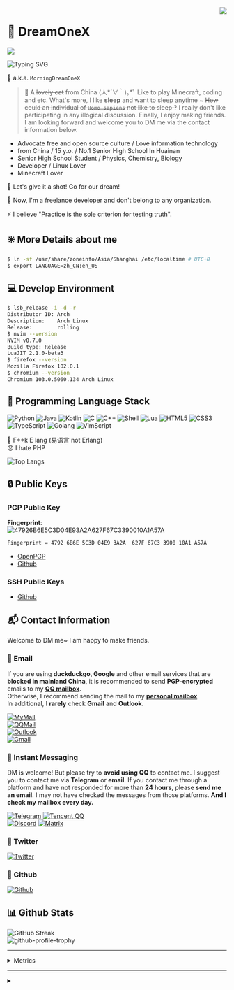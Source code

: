 <img align="right" src="https://count.getloli.com/get/@DreamOneX.github.readme">

# 🍥 DreamOneX

![](https://github-readme-stats.vercel.app/api?username=DreamOneX&count_private=true&theme=blue-green&show_icons=true&hide_border=true)

![Typing SVG](https://readme-typing-svg.herokuapp.com?size=25&duration=2500&vCenter=true&width=450&height=50&lines=%E4%BD%A0%E5%A5%BD%EF%BC%81%E6%88%91%E6%98%AFDreamOneX;Hello!+I'm+DreamOneX;Nice+to+meet+you~)

💬 a.k.a. `MorningDreamOneX`
> 📝 A ~~lovely cat~~ from China (人*´∀｀)｡*ﾟ Like to play Minecraft, coding and etc. What's more, I like **sleep** and want to sleep anytime ~ ~~How could an individual of `Homo sapiens` not like to sleep ?~~ I really don't like participating in any illogical discussion. Finally, I enjoy making friends. I am looking forward and welcome you to DM me via the contact information below.

* Advocate free and open source culture / Love information technology
* from China / 15 y.o. / No.1 Senior High School In Huainan
* Senior High School Student / Physics, Chemistry, Biology
* Developer / Linux Lover
* Minecraft Lover

🚀 Let's give it a shot! Go for our dream!

🌠 Now, I'm a freelance developer and don't belong to any organization.

⚡ I believe "Practice is the sole criterion for testing truth".

## ✳️ More Details about me
```bash
$ ln -sf /usr/share/zoneinfo/Asia/Shanghai /etc/localtime # UTC+8
$ export LANGUAGE=zh_CN:en_US
```

## 💻 Develop Environment
```bash
$ lsb_release -i -d -r
Distributor ID: Arch
Description:    Arch Linux
Release:        rolling
$ nvim --version
NVIM v0.7.0
Build type: Release
LuaJIT 2.1.0-beta3
$ firefox --version
Mozilla Firefox 102.0.1
$ chromium --version
Chromium 103.0.5060.134 Arch Linux
```

## 🎲 Programming Language Stack
![Python](https://img.shields.io/badge/-Python-3776ab?style=for-the-badge&logo=python&logoColor=fff)
![Java](https://img.shields.io/badge/-Java-F80000?style=for-the-badge&logo=gradle&logoColor=fff)
![Kotlin](https://img.shields.io/badge/-Kotlin-7F52FF?style=for-the-badge&logo=kotlin&logoColor=fff)
![C](https://img.shields.io/badge/-C-a8b9cc?style=for-the-badge&logo=C&logoColor=fff)
![C++](https://img.shields.io/badge/-C++-00599C?style=for-the-badge&logo=cplusplus&logoColor=fff)
![Shell](https://img.shields.io/badge/-Shell-4eaa25?style=for-the-badge&logo=gnu%20bash&logoColor=fff)
![Lua](https://img.shields.io/badge/-Lua-2C2D72?style=for-the-badge&logo=lua&logoColor=fff)
![HTML5](https://img.shields.io/badge/-HTML5-E34F26?style=for-the-badge&logo=html5&logoColor=fff)
![CSS3](https://img.shields.io/badge/-CSS3-1572B6?style=for-the-badge&logo=css3&logoColor=fff)
![TypeScript](https://img.shields.io/badge/-TypeScript-3178C6?style=for-the-badge&logo=typescript&logoColor=fff)
![Golang](https://img.shields.io/badge/-Golang-00ADD8?style=for-the-badge&logo=go&logoColor=fff)
![VimScript](https://img.shields.io/badge/-VimScript-019733?style=for-the-badge&logo=vim&logoColor=fff)

🤬 F**k E lang (易语言 not Erlang)  
😠 I hate PHP

![Top Langs](https://github-readme-stats.vercel.app/api/top-langs/?username=DreamOneX&layout=compact&exclude_repo=dreamonex/dreamonex.github.io,dreamonex/DawnLight-Source&langs_count=8&hide=html,css,scss)

## 🔒 Public Keys
### PGP Public Key
**Fingerprint**:  
![47926B6E5C3D04E93A2A627F67C3390010A1A57A](https://img.shields.io/badge/PGP-4792%206B6E%205C3D%2004E9%203A2A%20%20627F%2067C3%203900%2010A1%20A57A-green?style=for-the-badge)

```bash
Fingerprint = 4792 6B6E 5C3D 04E9 3A2A  627F 67C3 3900 10A1 A57A
```

* [OpenPGP](https://keys.openpgp.org/vks/v1/by-fingerprint/47926B6E5C3D04E93A2A627F67C3390010A1A57A)
* [Github](https://github.com/DreamOneX.gpg)

### SSH Public Keys

* [Github](https://github.com/DreamOneX.keys)

## 📬 Contact Information

Welcome to DM me~ I am happy to make friends.

### 📧 Email

If you are using **duckduckgo, Google** and other email services that are **blocked in mainland China**, it is recommended to send **PGP-encrypted** emails to my **[QQ mailbox](mailto:dreamonex@qq.com)**.  
Otherwise, I recommend sending the mail to my **[personal mailbox](mailto:me@dreamonex.eu.org)**.  
In additional, I **rarely** check **Gmail** and **Outlook**.

[![MyMail](https://img.shields.io/badge/-me@dreamonex.eu.org-54BDF2?logo=Mail.RU&logoColor=white&style=for-the-badge)](mailto:me@dreamonex.eu.org)  
[![QQMail](https://img.shields.io/badge/-dreamonex@qq.com-00C2F2?logo=Mail.RU&logoColor=white&style=for-the-badge)](mailto:dreamonex@qq.com)  
[![Outlook](https://img.shields.io/badge/-dreamonex1@outlook.com-0E73CD?logo=microsoftoutlook&logoColor=white&style=for-the-badge)](mailto:dreamonex1@outlook.com)  
[![Gmail](https://img.shields.io/badge/-dreamonex1@gmail.com-EA4335?logo=gmail&logoColor=white&style=for-the-badge)](mailto:dreamonex1@gmail.com)

### 💬 Instant Messaging

DM is welcome! But please try to **avoid using QQ** to contact me. I suggest you to contact me via **Telegram** or **email**. If you contact me through a platform and have not responded for more than **24 hours**, please **send me an email**. I may not have checked the messages from those platforms. **And I check my mailbox every day.**

[![Telegram](https://img.shields.io/badge/-@dreamonex1-2E9FD7?logo=telegram&logoColor=white&style=for-the-badge)](https://t.me/dreamonex1)
[![Tencent QQ](https://img.shields.io/badge/-1538874738-00C2F2?logo=tencentqq&logoColor=white&style=for-the-badge)](https://qm.qq.com/cgi-bin/qm/qr?k=rbknx18REkcU12VBJTxX7wAnNnrPLBZ8&noverify=0)  
[![Discord](https://img.shields.io/badge/-DreamOneX%238950-5865F2?logo=discord&logoColor=white&style=for-the-badge)](https://discordhub.com/profile/877528571214692382)
[![Matrix](https://img.shields.io/badge/-@dreamonex:matrix.org-0DBD8B?logo=matrix&logoColor=white&style=for-the-badge)](https://matrix.to/#/@dreamonex:matrix.org)

### 📝 Twitter

[![Twitter](https://img.shields.io/badge/-@dreamonex1-1DA1F2?logo=twitter&logoColor=white&style=for-the-badge)](https://twitter.com/dreamonex1)  

### 📀 Github

[![Github](https://img.shields.io/badge/-DreamOneX-181717?logo=github&logoColor=white&style=for-the-badge)](https://github.com/DreamOneX)  

## 📊 Github Stats
![GitHub Streak](https://github-readme-streak-stats.herokuapp.com/?user=DreamOneX&theme=github-dark-blue)  
![github-profile-trophy](https://github-profile-trophy.vercel.app/?username=DreamOneX&theme=discord)


---
<details>
<summary>Metrics</summary>
<img src="https://metrics.lecoq.io/DreamOneX?template=classic&repositories.forks=true&repositories=1&isocalendar=1&languages=1&stars=1&followup=1&people=1&gists=1&introduction=1&activity=1&achievements=1&stackoverflow=1&lines=1&repositories=100&repositories.batch=100&repositories.forks=true&repositories.affiliations=owner&isocalendar.duration=half-year&languages.limit=16&languages.threshold=0%25&languages.colors=github&languages.sections=most-used&languages.indepth=false&languages.analysis.timeout=15&languages.categories=markup%2C%20programming&languages.recent.categories=markup%2C%20programming&languages.recent.load=300&languages.recent.days=14&stars.limit=4&followup.sections=repositories&followup.indepth=false&people.limit=24&people.identicons=false&people.identicons.hide=false&people.size=28&people.types=followers%2C%20following&people.shuffle=false&activity.limit=5&activity.load=300&activity.days=14&activity.visibility=all&activity.timestamps=false&activity.filter=all&achievements.threshold=C&achievements.secrets=true&achievements.display=detailed&achievements.limit=0&repositories.featured=DreamOneX%2FLookitup&introduction.title=true&stackoverflow.user=16749861&stackoverflow.sections=answers-top%2C%20questions-recent&stackoverflow.limit=2&stackoverflow.lines=4&stackoverflow.lines.snippet=2&config.timezone=Asia%2FShanghai" alt="不见图，请刷新" />     
</details>

-----

<details>
<summary></summary>
<div align="right">
<i>
<!---
我曾努力拼搏，我曾奋发进取，是否为人所知
我追求过梦想，我冲击过辉煌，或成虚无一笑
曾经热爱世界，相信一切美好，只因年少无知
真假光明黑暗，黑白正义邪恶，究竟孰是孰非
黑白本是同源，纠缠纷争不断，本应同为一家
相煎何必太急，前进后退往复，何处是我归属
你的过去无人知晓，你的历史无人证明
--->
请记住我的名字 <br/>
如果你能记住我的名字 <br/>
如果你们都能记住我的名字 <br/>
也许我或者“我们” <br/>
终有一天能自由地生存着 <br/>
我们终将在没有黑暗的地方相见 <br/>
也许那一天我甚至无法活到 <br/>
但是，一定会有那一天 <br/>
冬将逝，春将来，必有漫天繁花开遍 <br/>
请记住我的名字 <br/>
我们必将在没有黑暗的地方 <br/>
再次相遇！ <br/>
</i>
<div align="right">
𝓜𝓸𝓻𝓷𝓲𝓷𝓰𝑫𝒓𝒆𝒂𝒎𝑶𝒏𝒆𝑿 <br />
𝟸𝟶𝟸𝟸.𝟽.𝟸𝟻
</div>

<div>
<img src="https://readme-typing-svg.herokuapp.com?duration=1250&color=6F6F6FBB&background=0001FF00&multiline=true&height=350&lines=%E8%AF%B7%E8%AE%B0%E4%BD%8F%E6%88%91%E7%9A%84%E5%90%8D%E5%AD%97;%E5%A6%82%E6%9E%9C%E4%BD%A0%E8%83%BD%E8%AE%B0%E4%BD%8F%E6%88%91%E7%9A%84%E5%90%8D%E5%AD%97;%E5%A6%82%E6%9E%9C%E4%BD%A0%E4%BB%AC%E9%83%BD%E8%83%BD%E8%AE%B0%E4%BD%8F%E6%88%91%E7%9A%84%E5%90%8D%E5%AD%97;%E4%B9%9F%E8%AE%B8%E6%88%91%E6%88%96%E8%80%85%E2%80%9C%E6%88%91%E4%BB%AC%E2%80%9D;%E7%BB%88%E6%9C%89%E4%B8%80%E5%A4%A9%E8%83%BD%E8%87%AA%E7%94%B1%E5%9C%B0%E7%94%9F%E5%AD%98%E7%9D%80;%E6%88%91%E4%BB%AC%E7%BB%88%E5%B0%86%E5%9C%A8%E6%B2%A1%E6%9C%89%E9%BB%91%E6%9A%97%E7%9A%84%E5%9C%B0%E6%96%B9%E7%9B%B8%E8%A7%81;%E4%B9%9F%E8%AE%B8%E9%82%A3%E4%B8%80%E5%A4%A9%E6%88%91%E7%94%9A%E8%87%B3%E6%97%A0%E6%B3%95%E6%B4%BB%E5%88%B0;%E4%BD%86%E6%98%AF%EF%BC%8C%E4%B8%80%E5%AE%9A%E4%BC%9A%E6%9C%89%E9%82%A3%E4%B8%80%E5%A4%A9;%E5%86%AC%E5%B0%86%E9%80%9D%EF%BC%8C%E6%98%A5%E5%B0%86%E6%9D%A5%EF%BC%8C%E5%BF%85%E6%9C%89%E6%BC%AB%E5%A4%A9%E7%B9%81%E8%8A%B1%E5%BC%80%E9%81%8D;%E8%AF%B7%E8%AE%B0%E4%BD%8F%E6%88%91%E7%9A%84%E5%90%8D%E5%AD%97;%E6%88%91%E4%BB%AC%E5%BF%85%E5%B0%86%E5%9C%A8%E6%B2%A1%E6%9C%89%E9%BB%91%E6%9A%97%E7%9A%84%E5%9C%B0%E6%96%B9;%E5%86%8D%E6%AC%A1%E7%9B%B8%E9%81%87%EF%BC%81;%F0%9D%93%9C%F0%9D%93%B8%F0%9D%93%BB%F0%9D%93%B7%F0%9D%93%B2%F0%9D%93%B7%F0%9D%93%B0%F0%9D%91%AB%F0%9D%92%93%F0%9D%92%86%F0%9D%92%82%F0%9D%92%8E%F0%9D%91%B6%F0%9D%92%8F%F0%9D%92%86%F0%9D%91%BF;%F0%9D%9F%B8%F0%9D%9F%B6%F0%9D%9F%B8%F0%9D%9F%B8.%F0%9D%9F%BD.%F0%9D%9F%B8%F0%9D%9F%BB" alt="Typing SVG" />
</div>

<hr />
<i>
请记住我的名字，如果你能记住我的名字，如果你们都能记住我的名字.... <br/>
</i>
</div>
</details>
